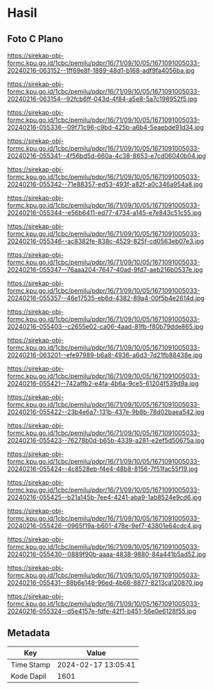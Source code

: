 # Hasil

## Foto C Plano

https://sirekap-obj-formc.kpu.go.id/1cbc/pemilu/pdpr/16/71/09/10/05/1671091005033-20240216-063152--1ff69e8f-1889-48d1-b168-adf9fa4056ba.jpg

https://sirekap-obj-formc.kpu.go.id/1cbc/pemilu/pdpr/16/71/09/10/05/1671091005033-20240216-063154--92fcb6ff-043d-4f84-a5e8-5a7c198952f5.jpg

https://sirekap-obj-formc.kpu.go.id/1cbc/pemilu/pdpr/16/71/09/10/05/1671091005033-20240216-055336--09f71c96-c9bd-425b-a6b4-5eaebde91d34.jpg

https://sirekap-obj-formc.kpu.go.id/1cbc/pemilu/pdpr/16/71/09/10/05/1671091005033-20240216-055341--4f56bd5d-660a-4c38-8653-e7cd06040b04.jpg

https://sirekap-obj-formc.kpu.go.id/1cbc/pemilu/pdpr/16/71/09/10/05/1671091005033-20240216-055342--71e88357-ed53-493f-a82f-a0c346a954a8.jpg

https://sirekap-obj-formc.kpu.go.id/1cbc/pemilu/pdpr/16/71/09/10/05/1671091005033-20240216-055344--e56b6411-ed77-4734-a145-e7e843c51c55.jpg

https://sirekap-obj-formc.kpu.go.id/1cbc/pemilu/pdpr/16/71/09/10/05/1671091005033-20240216-055346--ac8382fe-838c-4529-825f-cd0563eb07e3.jpg

https://sirekap-obj-formc.kpu.go.id/1cbc/pemilu/pdpr/16/71/09/10/05/1671091005033-20240216-055347--76aaa204-7647-40ad-9fd7-aeb216b0537e.jpg

https://sirekap-obj-formc.kpu.go.id/1cbc/pemilu/pdpr/16/71/09/10/05/1671091005033-20240216-055357--46e17535-eb6d-4382-89a4-00f5b4e2614d.jpg

https://sirekap-obj-formc.kpu.go.id/1cbc/pemilu/pdpr/16/71/09/10/05/1671091005033-20240216-055403--c2655e02-ca06-4aad-81fb-f80b79dde865.jpg

https://sirekap-obj-formc.kpu.go.id/1cbc/pemilu/pdpr/16/71/09/10/05/1671091005033-20240216-063201--efe97989-b6a8-4936-a6d3-7d21fb88438e.jpg

https://sirekap-obj-formc.kpu.go.id/1cbc/pemilu/pdpr/16/71/09/10/05/1671091005033-20240216-055421--742affb2-e4fa-4b6a-9ce5-61204f539d9a.jpg

https://sirekap-obj-formc.kpu.go.id/1cbc/pemilu/pdpr/16/71/09/10/05/1671091005033-20240216-055422--23b4e6a7-131b-437e-9b8b-78d02baea542.jpg

https://sirekap-obj-formc.kpu.go.id/1cbc/pemilu/pdpr/16/71/09/10/05/1671091005033-20240216-055423--76278b0d-b65b-4339-a281-e2ef5d50675a.jpg

https://sirekap-obj-formc.kpu.go.id/1cbc/pemilu/pdpr/16/71/09/10/05/1671091005033-20240216-055424--4c8528eb-f4e4-48b8-8156-7f51fac55f19.jpg

https://sirekap-obj-formc.kpu.go.id/1cbc/pemilu/pdpr/16/71/09/10/05/1671091005033-20240216-055425--b21a145b-7ee4-4241-aba9-1ab8524e9cd6.jpg

https://sirekap-obj-formc.kpu.go.id/1cbc/pemilu/pdpr/16/71/09/10/05/1671091005033-20240216-055426--0965f19a-b601-478e-9ef7-43801e64cdc4.jpg

https://sirekap-obj-formc.kpu.go.id/1cbc/pemilu/pdpr/16/71/09/10/05/1671091005033-20240216-055430--0889f90b-aaaa-4838-9880-84a441b5ad52.jpg

https://sirekap-obj-formc.kpu.go.id/1cbc/pemilu/pdpr/16/71/09/10/05/1671091005033-20240216-055431--88b6e148-96ed-4b66-8877-8213ca120870.jpg

https://sirekap-obj-formc.kpu.go.id/1cbc/pemilu/pdpr/16/71/09/10/05/1671091005033-20240216-055324--d5e4157e-fdfe-42f1-b451-56e0e6128f55.jpg


## Metadata

| Key        | Value               |
| ---------- | ------------------- |
| Time Stamp | 2024-02-17 13:05:41 |
| Kode Dapil | 1601                |



